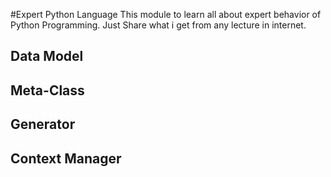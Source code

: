 #Expert Python Language
This module to learn all about expert behavior of Python Programming. 
Just Share what i get from any lecture in internet. 

## Data Model 


## Meta-Class


## Generator 


## Context Manager 